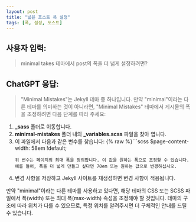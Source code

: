 ```yaml
---
layout: post
title: "넓은 포스트 폭 설정"
tags: [폭, 설정, 포스트]
---
```


## 사용자 입력:
> minimal takes 테마에서  post의 폭을 더 넓게 설정하려면?

## ChatGPT 응답:
> "Minimal Mistakes"는 Jekyll 테마 중 하나입니다. 만약 "minimal"이라는 다른 테마를 의미하는 것이 아니라면, "Minimal Mistakes" 테마에서 게시물의 폭을 조정하려면 다음 단계를 따라 주세요:

1. **_sass** 폴더로 이동합니다.
2. **minimal-mistakes** 폴더 내의 **_variables.scss** 파일을 찾아 엽니다.
3. 이 파일에서 다음과 같은 변수를 찾습니다:
   {% raw %}```scss
   $page-content-width: 58em !default;
   ```{% endraw %}
   위 변수는 페이지의 최대 폭을 정의합니다. 이 값을 원하는 폭으로 조정할 수 있습니다. 예를 들어, 폭을 더 넓게 만들고 싶다면 70em 또는 원하는 값으로 변경하십시오.
4. 변경 사항을 저장하고 Jekyll 사이트를 재생성하면 변경 사항이 적용됩니다.

만약 "minimal"이라는 다른 테마를 사용하고 있다면, 해당 테마의 CSS 또는 SCSS 파일에서 폭(width) 또는 최대 폭(max-width) 속성을 조정해야 할 것입니다. 테마의 구조에 따라 위치가 다를 수 있으므로, 특정 위치를 알려주시면 더 구체적인 안내를 드릴 수 있습니다.

